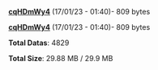 [**cqHDmWy4**](/data/cqHDmWy4.txt) (17/01/23 - 01:40)- 809 bytes

[**cqHDmWy4**](/data/cqHDmWy4.txt) (17/01/23 - 01:40)- 809 bytes

**Total Datas**: 4829

**Total Size**: 29.88 MB / 29.9 MB